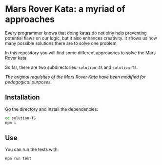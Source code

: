 # Mars Rover Kata: a myriad of approaches

Every programmer knows that doing katas do not olny help preventing potential flaws on our logic, but it also enhances creativity. It shows us how many possible solutions there are to solve one problem.

In this repository you will find some different approaches to solve the Mars Rover kata.

So far, there are two subdirectories: `solution-JS` and `solution-TS`.

<i>The original requisites of the Mars Rover Kata have been modified for pedagogical purposes.</i>

## Installation

Go the directory and install the dependencies:

``` Bash
cd solution-TS
npm i
```

## Use

You can run the tests with:

``` Bash
npm run test
```